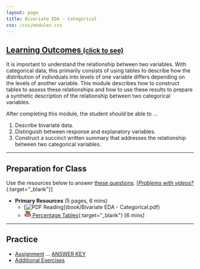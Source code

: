```yaml
---
layout: page
title: Bivariate EDA - Categorical
css: /css/modules.css
---
```


<div class="panel-group-ILOs">
  <div class="panel panel-default">
    <div class="panel-heading">
      <h2 class="panel-title">
        <a data-toggle="collapse" href="#ILOs">Learning Outcomes <small>(click to see)</small></a>
      </h2>
    </div>
    <div id="ILOs" class="panel-collapse collapse">
      <div class="panel-body">
It is important to understand the relationship between two variables.  With categorical data, this primarily consists of using tables to describe how the distribution of individuals into levels of one variable differs depending on the levels of another variable.  This module describes how to construct tables to assess these relationships and how to use these results to prepare a synthetic description of the relationship between two categorical variables.

<p>After completing this module, the student should be able to ...</p>

<ol>
  <li>Describe bivariate data.</li>
  <li>Distinguish between response and explanatory variables.</li>
  <li>Construct a succinct written summary that addresses the relationship between two categorical variables.</li>
</ol>
      </div>
    </div>
  </div>
</div>

----

## Preparation for Class

Use the resources below to answer [these questions](Prep/BEDACat). [[*Problems with videos?*](../resources/FAQs/videos){:target="_blank"}]

* **Primary Resources** (5 pages, 6 mins)
  * [![PDF](../img/pdf.png) Reading](book/Bivariate EDA - Categorical.pdf)
  * [![YouTube Link](../img/youtube.png) Percentage Tables](https://www.youtube.com/watch?v=k8xFH6fCIWs){:target="_blank"} [6 mins]

----

## Practice

* [Assignment](CE/BEDACat_CE1) ... [ANSWER KEY](CE/KEY_BEDACat_CE)
* [Additional Exercises](CE/BEDACat_CE2)

<!---
&nbsp;

----

## Archived Materials

* [Old Lecture Slides](PPT/BEDACat_PPT_old.pptx)

--->

